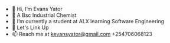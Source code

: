 - 👋 Hi, I’m Evans Yator
- 👀 A Bsc Industrial Chemist 
- 🌱 I’m currently a student at ALX learning Software Engineering 
- 💞️ Let's Link Up
- 📫 Reach me at
         kevansyator@gmail.com
         +254706068123
     

<!---
evans-yator/evans-yator is a ✨ special ✨ repository because its `README.md` (this file) appears on your GitHub profile.
You can click the Preview link to take a look at your changes.
--->
